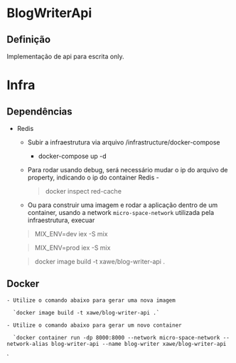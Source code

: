 # BlogWriterApi


## Definição

Implementação de api para escrita only.



# Infra

## Dependências

  - Redis
    
    * Subir a infraestrutura via arquivo /infrastructure/docker-compose               

      - docker-compose up -d

    * Para rodar usando debug, será necessário mudar o ip do arquivo de property, indicando o ip do container Redis - 
        
      > docker inspect red-cache

    * Ou para construir uma imagem e 
        rodar a aplicação dentro de um container, usando a network `micro-space-network` utilizada 
        pela infraestrutura, execuar

     > MIX_ENV=dev iex -S mix

     > MIX_ENV=prod iex -S mix

     > docker image build -t xawe/blog-writer-api .

## Docker

    - Utilize o comando abaixo para gerar uma nova imagem
    
      `docker image build -t xawe/blog-writer-api .`

    - Utilize o comando abaixo para gerar um novo container

      `docker container run -dp 8000:8000 --network micro-space-network --network-alias blog-writer-api --name blog-writer xawe/blog-writer-api 
`



